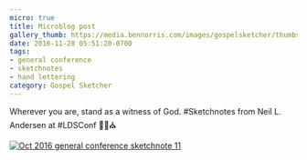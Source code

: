 ```yaml
---
micro: true
title: Microblog post
gallery_thumb: https://media.bennorris.com/images/gospelsketcher/thumbs/oct-16-1-anderson.jpg
date: 2016-11-28 05:51:20-0700
tags:
- general conference
- sketchnotes
- hand lettering
category: Gospel Sketcher
---
```


Wherever you are, stand as a witness of God.
#Sketchnotes from Neil L. Andersen at #LDSConf ✍🏼⛪️

[![Oct 2016 general conference sketchnote 11](https://media.bennorris.com/images/gospelsketcher/general-conference/oct-2016/oct-16-1-anderson.jpg)](https://media.bennorris.com/images/gospelsketcher/general-conference/oct-2016/oct-16-1-anderson.jpg)